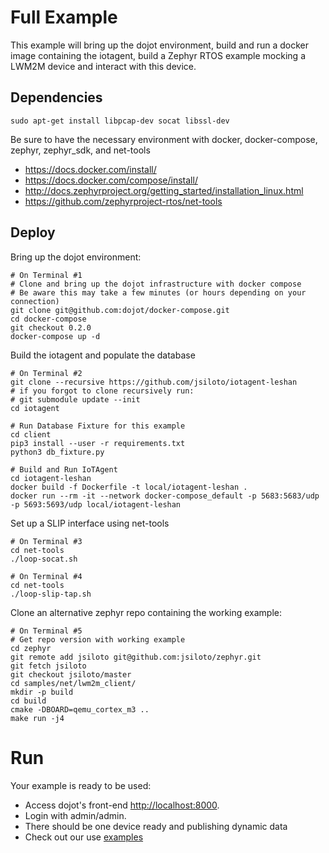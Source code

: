 # Full Example

This example will bring up the dojot environment, 
build and run a docker image containing the iotagent,
build a Zephyr RTOS example mocking a LWM2M device and interact with this device.

## Dependencies

    sudo apt-get install libpcap-dev socat libssl-dev

Be sure to have the necessary environment with docker, docker-compose, zephyr, zephyr_sdk, and net-tools

- https://docs.docker.com/install/
- https://docs.docker.com/compose/install/
- http://docs.zephyrproject.org/getting_started/installation_linux.html
- https://github.com/zephyrproject-rtos/net-tools

## Deploy

Bring up the dojot environment:

    # On Terminal #1 
    # Clone and bring up the dojot infrastructure with docker compose
    # Be aware this may take a few minutes (or hours depending on your connection)
    git clone git@github.com:dojot/docker-compose.git
    cd docker-compose
    git checkout 0.2.0
    docker-compose up -d

Build the iotagent and populate the database
    
    # On Terminal #2
    git clone --recursive https://github.com/jsiloto/iotagent-leshan
    # if you forgot to clone recursively run:
    # git submodule update --init
    cd iotagent
    
    # Run Database Fixture for this example
    cd client
    pip3 install --user -r requirements.txt
    python3 db_fixture.py
    
    # Build and Run IoTAgent
    cd iotagent-leshan
    docker build -f Dockerfile -t local/iotagent-leshan .
    docker run --rm -it --network docker-compose_default -p 5683:5683/udp -p 5693:5693/udp local/iotagent-leshan

Set up a SLIP interface using net-tools

    # On Terminal #3
    cd net-tools
    ./loop-socat.sh
    
    # On Terminal #4
    cd net-tools
    ./loop-slip-tap.sh
    
Clone an alternative zephyr repo containing the working example:

    # On Terminal #5
    # Get repo version with working example
    cd zephyr
    git remote add jsiloto git@github.com:jsiloto/zephyr.git
    git fetch jsiloto
    git checkout jsiloto/master
    cd samples/net/lwm2m_client/
    mkdir -p build
    cd build
    cmake -DBOARD=qemu_cortex_m3 ..
    make run -j4

# Run

Your example is ready to be used:
- Access dojot's front-end [http://localhost:8000](http://localhost:8000).
- Login with admin/admin. 
- There should be one device ready and publishing dynamic data
- Check out our use [examples](./doc/usage.md)
